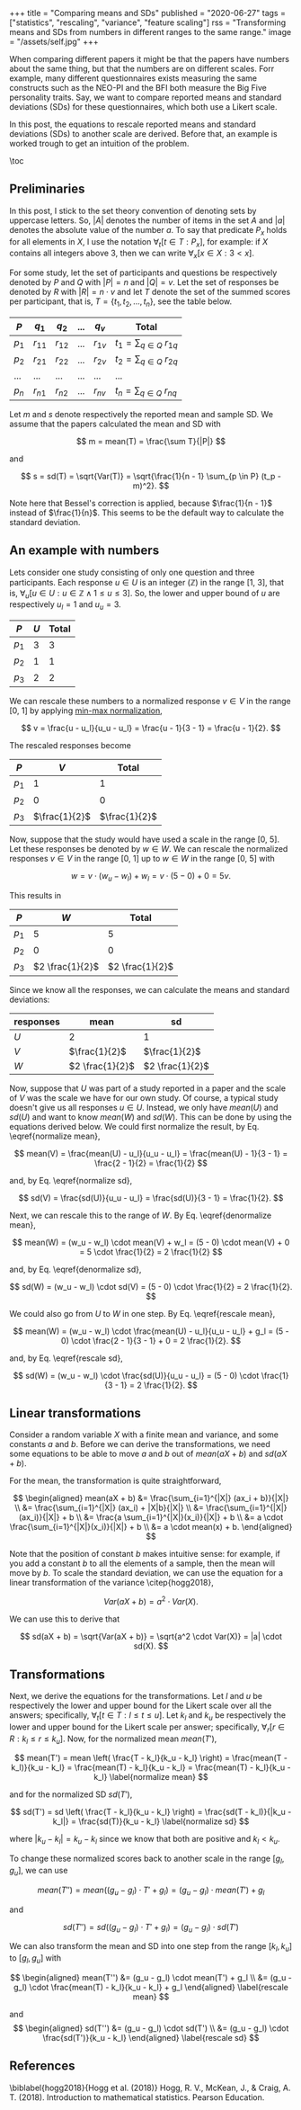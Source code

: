 +++
title = "Comparing means and SDs"
published = "2020-06-27"
tags = ["statistics", "rescaling", "variance", "feature scaling"]
rss = "Transforming means and SDs from numbers in different ranges to the same range."
image = "/assets/self.jpg"
+++

When comparing different papers it might be that the papers have numbers about the same thing, but that the numbers are on different scales.
Forr example, many different questionnaires exists measuring the same constructs such as the NEO-PI and the BFI both measure the Big Five personality traits.
Say, we want to compare reported means and standard deviations (SDs) for these questionnaires, which both use a Likert scale.

In this post, the equations to rescale reported means and standard deviations (SDs) to another scale are derived.
Before that, an example is worked trough to get an intuition of the problem.

\toc

## Preliminaries

In this post, I stick to the set theory convention of denoting sets by uppercase letters.
So, $|A|$ denotes the number of items in the set $A$ and $|a|$ denotes the absolute value of the number $a$.
To say that predicate $P_x$ holds for all elements in $X$, I use the notation $\forall_t[t \in T : P_x]$, for example: if $X$ contains all integers above 3, then we can write $\forall_x[x \in X : 3 < x]$.

For some study, let the set of participants and questions be respectively denoted by $P$ and $Q$ with $|P| = n$ and $|Q| = v$.
Let the set of responses be denoted by $R$ with $|R| = n \cdot v$ and let $T$ denote the set of the summed scores per participant, that is, $T = \{ t_1, t_2, \ldots, t_n \}$, see the table below.

| $P$ | $q_1$ | $q_2$ | ... | $q_v$ | Total
--- | --- | --- | --- | --- | ---
$p_1$ | $r_{11}$ | $r_{12}$ | ... | $r_{1v}$ | $t_1 = \sum_{q \in Q} \: r_{1q}$
$p_2$ | $r_{21}$ | $r_{22}$ | ... | $r_{2v}$ | $t_2 = \sum_{q \in Q} \: r_{2q}$
... | ... | ... | ... | ... | ...
$p_n$ | $r_{n1}$ | $r_{n2}$ | ... | $r_{nv}$ | $t_n = \sum_{q \in Q} \: r_{nq}$

Let $m$ and $s$ denote respectively the reported mean and sample SD.
We assume that the papers calculated the mean and SD with

$$ m = mean(T) = \frac{\sum T}{|P|} $$

and

$$ s = sd(T) = \sqrt{Var(T)} = \sqrt{\frac{1}{n - 1} \sum_{p \in P} (t_p - m)^2}. $$

Note here that Bessel's correction is applied, because $\frac{1}{n - 1}$ instead of $\frac{1}{n}$.
This seems to be the default way to calculate the standard deviation.

## An example with numbers

Lets consider one study consisting of only one question and three participants.
Each response $u \in U$ is an integer ($\mathbb{Z}$) in the range [1, 3], that is, $\forall_u[u \in U : u \in \mathbb{Z} \land 1 \leq u \leq 3]$.
So, the lower and upper bound of $u$ are respectively $u_l = 1$ and $u_u = 3$.

| $P$ | $U$ | Total
--- | --- | ---
$p_1$ | 3 | 3
$p_2$ | 1 | 1
$p_3$ | 2 | 2

We can rescale these numbers to a normalized response $v \in V$ in the range [0, 1] by applying [min-max normalization](https://en.wikipedia.org/wiki/Feature_scaling),

$$ v = \frac{u - u_l}{u_u - u_l} = \frac{u - 1}{3 - 1} = \frac{u - 1}{2}. $$

The rescaled responses become

| $P$ | $V$ | Total
--- | --- | ---
$p_1$ | 1 | 1
$p_2$ | 0 | 0
$p_3$ | $\frac{1}{2}$ | $\frac{1}{2}$

Now, suppose that the study would have used a scale in the range [0, 5].
Let these responses be denoted by $w \in W$. 
We can rescale the normalized responses $v \in V$ in the range [0, 1] up to $w \in W$ in the range [0, 5] with

$$ w = v \cdot (w_u - w_l) + w_l = v \cdot (5 - 0) + 0 = 5v. $$ 

This results in

| $P$ | $W$ | Total
--- | --- | ---
$p_1$ | 5 | 5
$p_2$ | 0 | 0
$p_3$ | $2 \frac{1}{2}$ | $2 \frac{1}{2}$ 

Since we know all the responses, we can calculate the means and standard deviations:

responses | mean | sd
--- | --- | ---
$U$ | $2$ | $1$
$V$ | $\frac{1}{2}$ | $\frac{1}{2}$
$W$ | $2 \frac{1}{2}$ | $2 \frac{1}{2}$

Now, suppose that $U$ was part of a study reported in a paper and the scale of $V$ was the scale we have for our own study.
Of course, a typical study doesn't give us all responses $u \in U$.
Instead, we only have $mean(U)$ and $sd(U)$ and want to know $mean(W)$ and $sd(W)$.
This can be done by using the equations derived below.
We could first normalize the result, by Eq. \eqref{normalize mean},

$$ mean(V) = \frac{mean(U) - u_l}{u_u - u_l} = \frac{mean(U) - 1}{3 - 1} = \frac{2 - 1}{2} = \frac{1}{2} $$ 

and, by Eq. \eqref{normalize sd},

$$ sd(V) = \frac{sd(U)}{u_u - u_l} = \frac{sd(U)}{3 - 1} = \frac{1}{2}. $$

Next, we can rescale this to the range of $W$. 
By Eq. \eqref{denormalize mean},

$$ mean(W) = (w_u - w_l) \cdot mean(V) + w_l = (5 - 0) \cdot mean(V) + 0 = 5 \cdot \frac{1}{2} = 2 \frac{1}{2} $$

and, by Eq. \eqref{denormalize sd},

$$ sd(W) = (w_u - w_l) \cdot sd(V) = (5 - 0) \cdot \frac{1}{2} = 2 \frac{1}{2}. $$

We could also go from $U$ to $W$ in one step.
By Eq. \eqref{rescale mean},

$$ mean(W) = (w_u - w_l) \cdot \frac{mean(U) - u_l}{u_u - u_l} + g_l = (5 - 0) \cdot \frac{2 - 1}{3 - 1} + 0 = 2 \frac{1}{2}. $$

and, by Eq. \eqref{rescale sd},

$$ sd(W) = (w_u - w_l) \cdot \frac{sd(U)}{u_u - u_l} = (5 - 0) \cdot \frac{1}{3 - 1} = 2 \frac{1}{2}. $$

## Linear transformations

Consider a random variable $X$ with a finite mean and variance, and some constants $a$ and $b$.
Before we can derive the transformations, we need some equations to be able to move $a$ and $b$ out of $mean(aX + b)$ and $sd(aX + b)$.

For the mean, the transformation is quite straightforward,

$$ 
\begin{aligned}
mean(aX + b) &= \frac{\sum_{i=1}^{|X|} (ax_i + b)}{|X|} \\
  &= \frac{\sum_{i=1}^{|X|} (ax_i) + |X|b}{|X|} \\
  &= \frac{\sum_{i=1}^{|X|} (ax_i)}{|X|} + b \\
  &= \frac{a \sum_{i=1}^{|X|}(x_i)}{|X|} + b \\
  &= a \cdot \frac{\sum_{i=1}^{|X|}(x_i)}{|X|} + b \\
  &= a \cdot mean(x) + b. 
\end{aligned}
$$

Note that the position of constant $b$ makes intuitive sense: for example, if you add a constant $b$ to all the elements of a sample, then the mean will move by $b$.
To scale the standard deviation, we can use the equation for a linear transformation of the variance \citep{hogg2018},

$$ Var(aX + b) = a^2 \cdot Var(X). $$

We can use this to derive that

$$ sd(aX + b) = \sqrt{Var(aX + b)} = \sqrt{a^2 \cdot Var(X)} = |a| \cdot sd(X). $$

## Transformations

Next, we derive the equations for the transformations.
Let $l$ and $u$ be respectively the lower and upper bound for the Likert scale over all the answers; specifically, $\forall_t [t \in T : l \leq t \leq u]$.
Let $k_l$ and $k_u$ be respectively the lower and upper bound for the Likert scale per answer; specifically, $\forall_r [ r \in R : k_l \leq r \leq k_u]$.
Now, for the normalized mean $mean(T')$,

$$
mean(T')
  = mean \left( \frac{T - k_l}{k_u - k_l} \right)
  = \frac{mean(T - k_l)}{k_u - k_l}
  = \frac{mean(T) - k_l}{k_u - k_l}
  = \frac{mean(T) - k_l}{k_u - k_l}
  \label{normalize mean}
$$

and for the normalized SD $sd(T')$,

$$
sd(T')
  = sd \left( \frac{T - k_l}{k_u - k_l} \right)
  = \frac{sd(T - k_l)}{|k_u - k_l|}
  = \frac{sd(T)}{k_u - k_l}
  \label{normalize sd}
$$

where $|k_u - k_l| = k_u - k_l$ since we know that both are positive and $k_l < k_u$.

To change these normalized scores back to another scale in the range $[g_l, g_u]$, we can use

$$
mean(T'')
  = mean((g_u - g_l) \cdot T' + g_l) 
  = (g_u - g_l) \cdot mean(T') + g_l
  \label{denormalize mean}
$$

and

$$
sd(T'')
 = sd((g_u - g_l) \cdot T' + g_l)
 = (g_u - g_l) \cdot sd(T')
 \label{denormalize sd}
$$

We can also transform the mean and SD into one step from the range $[k_l, k_u]$ to $[g_l, g_u]$ with

$$ 
\begin{aligned}
mean(T'') &= (g_u - g_l) \cdot mean(T') + g_l \\
 &= (g_u - g_l) \cdot \frac{mean(T) - k_l}{k_u - k_l} + g_l
\end{aligned}
\label{rescale mean}
$$

and 
$$ 
\begin{aligned}
sd(T'') &= (g_u - g_l) \cdot sd(T') \\
 &= (g_u - g_l) \cdot \frac{sd(T')}{k_u - k_l}
\end{aligned}
\label{rescale sd}
$$

## References
\biblabel{hogg2018}{Hogg et al. (2018)} 
Hogg, R. V., McKean, J., & Craig, A. T. (2018). 
Introduction to mathematical statistics. 
Pearson Education.

